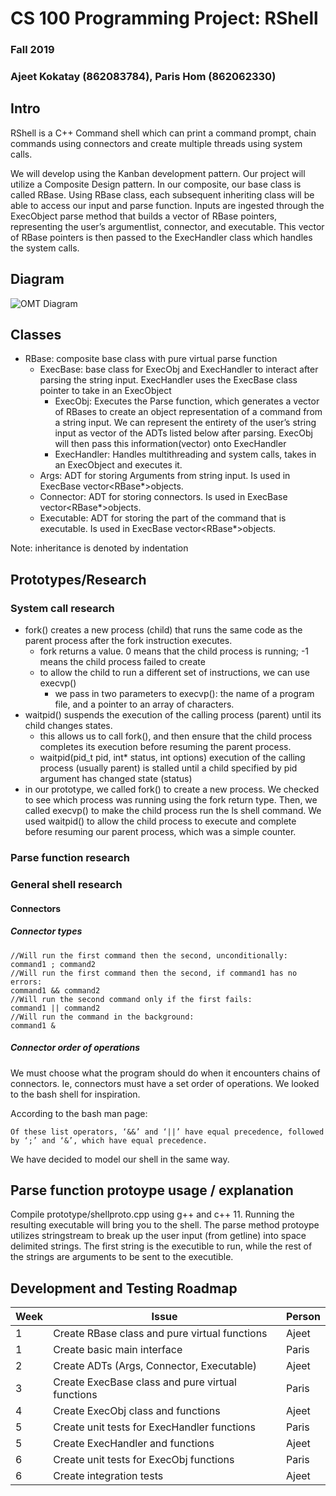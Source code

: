 # CS 100 Programming Project: RShell
### Fall 2019 
### Ajeet Kokatay (862083784), Paris Hom (862062330)


## Intro 
RShell is a C++ Command shell which can print a command prompt, chain commands using connectors and create multiple threads using system calls.

We will develop using the Kanban development pattern. Our project will utilize a Composite Design pattern. In our composite, our base class is called RBase. Using RBase class, each subsequent inheriting class will be able to access our input and parse function. Inputs are ingested through the ExecObject parse method that builds a vector of RBase pointers, representing the user’s argumentlist, connector, and executable. This vector of RBase pointers is then passed to the ExecHandler class which handles the system calls. 

## Diagram
![OMT Diagram](https://github.com/cs100/assignment-pajeet/blob/master/images/omt%20diagram.png?raw=true)
## Classes

- RBase: composite base class with pure virtual parse function
  - ExecBase: base class for ExecObj and ExecHandler to interact after parsing the string input. ExecHandler uses the ExecBase class pointer to take in an ExecObject
    - ExecObj: Executes the Parse function, which generates a vector of RBases to create an object representation of a command from a string input. We can represent the entirety of the user’s string input as vector of the ADTs listed below after parsing. ExecObj will then pass this information(vector) onto ExecHandler
    - ExecHandler: Handles multithreading and system calls, takes in an ExecObject and executes it.
  - Args: ADT for storing Arguments from string input. Is used in ExecBase vector<RBase*>objects.
  - Connector: ADT for storing connectors. Is used in ExecBase vector<RBase*>objects.
  - Executable: ADT for storing the part of the command that is executable. Is used in ExecBase vector<RBase*>objects.

Note: inheritance is denoted by indentation


## Prototypes/Research
### System call research
- fork() creates a new process (child) that runs the same code as the parent process after the fork instruction executes.
  - fork returns a value. 0 means that the child process is running; -1 means the child process failed to create
  - to allow the child to run a different set of instructions, we can use execvp()
    - we pass in two parameters to execvp(): the name of a program file, and a pointer to an array of characters.
- waitpid() suspends the execution of the calling process (parent) until its child changes states.
  - this allows us to call fork(), and then ensure that the child process completes its execution before resuming the parent process.
  - waitpid(pid_t pid, int* status, int options) execution of the calling process (usually parent) is stalled until a child specified by pid argument has changed state (status)
- in our prototype, we called fork() to create a new process. We checked to see which process was running using the fork return type. Then, we called execvp() to make the child process run the ls shell command. We used waitpid() to allow the child process to execute and complete before resuming our parent process, which was a simple counter.
### Parse function research

### General shell research
#### Connectors
##### Connector types
```
//Will run the first command then the second, unconditionally:
command1 ; command2  
//Will run the first command then the second, if command1 has no errors:
command1 && command2  
//Will run the second command only if the first fails:
command1 || command2  
//Will run the command in the background:
command1 & 
```

##### Connector order of operations
We must choose what the program should do when it encounters chains of connectors. Ie, connectors must have a set order of operations. We looked to the bash shell for inspiration.

According to the bash man page:
```
Of these list operators, ‘&&’ and ‘||’ have equal precedence, followed by ‘;’ and ‘&’, which have equal precedence.
```

We have decided to model our shell in the same way.


## Parse function protoype usage / explanation
Compile prototype/shellproto.cpp using g++ and c++ 11.
Running the resulting executable will bring you to the shell.
The parse method protoype utilizes stringstream to break up the user input (from getline) into space delimited strings.
The first string is the executible to run, while the rest of the strings are arguments to be sent to the executible.
## Development and Testing Roadmap

| Week | Issue                                            | Person |
|------|--------------------------------------------------|--------|
| 1    | Create RBase class and pure virtual functions    | Ajeet  |
| 1    | Create basic main interface                      | Paris  |
| 2    | Create ADTs (Args, Connector, Executable)        | Ajeet  |
| 3    | Create ExecBase class and pure virtual functions | Paris  |
| 4    | Create ExecObj class and functions               | Ajeet  |
| 5    | Create unit tests for ExecHandler functions      | Paris  |
| 5    | Create ExecHandler and functions                 | Ajeet  |
| 6    | Create unit tests for ExecObj functions          | Paris  |
| 6    | Create integration tests                         | Ajeet  |
